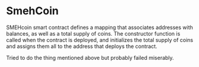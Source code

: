 # SmehCoin
SMEHcoin smart contract defines a mapping that associates addresses with balances, as well as a total supply of coins. The constructor function is called when the contract is deployed, and initializes the total supply of coins and assigns them all to the address that deploys the contract.

Tried to do the thing mentioned above but probably failed miserably. 
